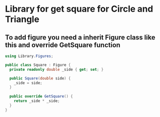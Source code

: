 # Library for get square for Circle and Triangle

## To add figure you need a inherit Figure class like this and override GetSquare function

```csharp
using Library.Figures;

public class Square : Figure {
  private readonly double _side { get; set; }

  public Square(double side) {
    _side = side;
  }
  
  public override GetSquare() {
    return _side * _side;
  }
}
```

